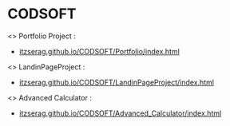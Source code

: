 # CODSOFT


<> Portfolio Project : <br>
- <a href="itzserag.github.io/CODSOFT/Portfolio/Level1/index.html">itzserag.github.io/CODSOFT/Portfolio/index.html <a><br>


<> LandinPageProject : <br>
- <a href="itzserag.github.io/CODSOFT/Level1/LandinPageProject/index.html">itzserag.github.io/CODSOFT/LandinPageProject/index.html <a><br>


<> Advanced Calculator : <br>
- <a href="itzserag.github.io/CODSOFT/Level1/Advanced_Calculator/index.html">itzserag.github.io/CODSOFT/Advanced_Calculator/index.html <a><br>
